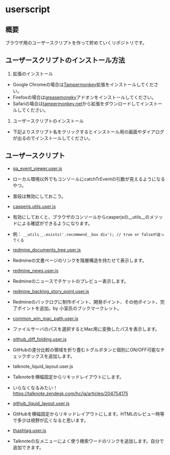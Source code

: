 # userscript

## 概要

ブラウザ用のユーザースクリプトを作って貯めていくリポジトリです。

## ユーザースクリプトのインストール方法

1. 拡張のインストール
 * Google Chromeの場合は[Tampermonkey](https://chrome.google.com/webstore/detail/tampermonkey/dhdgffkkebhmkfjojejmpbldmpobfkfo?hl=ja)拡張をインストールしてください。
 * Firefoxの場合は[greasemoneky](https://addons.mozilla.org/ja/firefox/addon/greasemonkey/)アドオンをインストールしてください。
 * Safariの場合は[tampermonkey.net](https://tampermonkey.net)から拡張をダウンロードしてインストールしてください。
1. ユーザースクリプトのインストール
 * 下記よりスクリプト名をクリックするとインストール用の画面やダイアログが出るのでインストールしてください。

## ユーザースクリプト

* [ga_event_viewer.user.js](https://github.com/hosoyama-mediba/userscript/raw/master/ga_event_viewer.user.js)
 * ローカル環境以外でもコンソールにcatchTrEventの引数が見えるようになるやつ。
 * 普段は無効にしておこう。



* [casperjs.utils.user.js](https://github.com/hosoyama-mediba/userscript/raw/master/casperjs.utils.user.js)
 * 有効にしておくと、ブラウザのコンソールからcasperjsの__utils__のメソッドによる確認ができるようになります。
 * 例： `__utils__.exists('.recommend__box div'); // true or falseが返ってくる`


* [redmine_documents_tree.user.js](https://github.com/hosoyama-mediba/userscript/raw/master/redmine_documents_tree.user.js)
 * Redmineの文書ページのリンクを階層構造を持たせて表示します。

* [redmine_news.user.js](https://github.com/hosoyama-mediba/userscript/raw/master/redmine_news.user.js)
 * Redmineのニュースでチケットのプレビュー表示します。

* [redmine_backlog_story_point.user.js](https://github.com/hosoyama-mediba/userscript/raw/master/redmine_backlog_story_point.user.js)
 * Redmineのバックログに制作ポイント、開発ポイント、その他ポイント、完了ポイントを追加。by 小室氏のブックマークレット。

* [common_win_mac_path.user.js](https://github.com/hosoyama-mediba/userscript/raw/master/common_win_mac_path.user.js)
 * ファイルサーバのパスを選択するとMac用に変換したパスを表示します。

* [github_diff_folding.user.js](https://github.com/hosoyama-mediba/userscript/raw/master/github_diff_folding.user.js)
 * GitHubの差分比較の領域を折り畳むトグルボタンと個別にON/OFF可能なチェックボックスを追加します。

* talknote_liquid_layout.user.js
 * Talknoteを横幅固定からリキッドレイアウトにします。
 * いらなくなるみたい！ https://talknote.zendesk.com/hc/ja/articles/204754175

* [github_liquid_layout.user.js](https://github.com/hosoyama-mediba/userscript/raw/master/github_liquid_layout.user.js)
 * GitHubを横幅固定からリキッドレイアウトにします。HTMLのレビュー時等で多少は視野が広くなると思います。

* [thashtag.user.js](https://github.com/hosoyama-mediba/userscript/raw/master/thashtag.user.js)
 * Talknoteの左メニューによく使う検索ワードのリンクを追加します。自分で追加できます。

